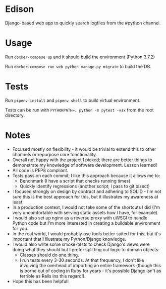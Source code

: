# Edison

Django-based web app to quickly search logfiles from the #python channel. 

# Usage

Run `docker-compose up` and it should build the environment (Python 3.7.2)

Run `docker-compose run web python manage.py migrate` to build the DB.

# Tests

Run `pipenv install` and `pipenv shell` to build virtual environment.

Tests can be run with  `PYTHONPATH=. python -m pytest -vsx` from the root directory.

# Notes

  - Focused mostly on flexibility - it would be trivial to extend this to other channels or repurpose core functionality.
  - Overall not happy with the project I picked; there are better things to demonstrate my knowledge of software development. Lesson learned!
  - All code is PEP8 compliant.
  - Tests pass on each commit; I like this approach because it allows me to:
    - Benchmark (I have a script that checks running times) 
    - Quickly identify regressions (another script; I pass to git bisect)
  - I focused strongly on design by contract and adhering to SOLID - I'm not sure this is the best approach for this, but it illustrates my awareness at least.
  - In a production context, I would not take some of the shortcuts I did (I'm very uncomfortable with serving static assets how I have, for example).
  - I would also set up nginx as a reverse proxy with uWSGI to handle Python code but I'm more interested in creating a buildable environment for you.
  - In the real world, I would probably use tools better suited for this, but it's important that I illustrate my Python/Django knowledge.
  - I would also write some smoke-tests to check Django's views were doing what they should but I prefer splitting out logic to domain objects:
    - Classes should do one thing.
    - I run tests every 3-30 seconds. At that frequency, I don't like involving the overhead of importing an entire framework (though this is borne out of coding in Ruby for years - it's possible Django isn't as terrible as Rails ins this regard!).
  - Hope this has been helpful!
